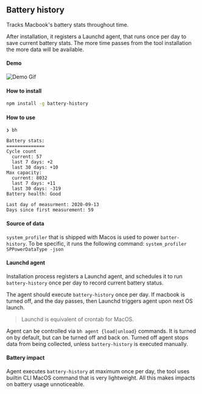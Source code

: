## Battery history

Tracks Macbook's battery stats throughout time.

After installation, it registers a Launchd agent, that runs once per day to save current battery stats. The more time passes from the tool installation the more data will be available. 

#### Demo
![Demo Gif](https://chmurson.github.io/battery-history/demo.gif)

#### How to install

```bash
npm install -g battery-history
```

#### How to use

```
❯ bh

Battery stats:
==============
Cycle count
  current: 57
  last 7 days: +2
  last 30 days: +10
Max capacity:
  current: 8032
  last 7 days: +11
  last 30 days: -319
Battery health: Good

Last day of measurment: 2020-09-13
Days since first measurement: 59

```

#### Source of data

`system_profiler` that is shipped with Macos is used to power `batter-history`. To be specific, it runs the following command: `system_profiler SPPowerDataType -json`

#### Launchd agent

Installation process registers a Launchd agent, and schedules it to run `battery-history` once per day to record current battery status.

The agent should execute `battery-history` once per day. If macbook is turned off, and the day passes, then Launchd triggers agent upon next OS launch. 

> Launchd is equivalent of crontab for MacOS. 

Agent can be controlled via `bh agent {load|unload}` commands. It is turned on by default, but can be turned off and back on. Turned off agent stops data from being collected, unless `battery-history` is executed manually.     

#### Battery impact

Agent executes `battery-history` at maximum once per day, the tool uses builtin CLI MacOS command that is very lightweight. All this makes impacts on battery usage unnoticeable.
